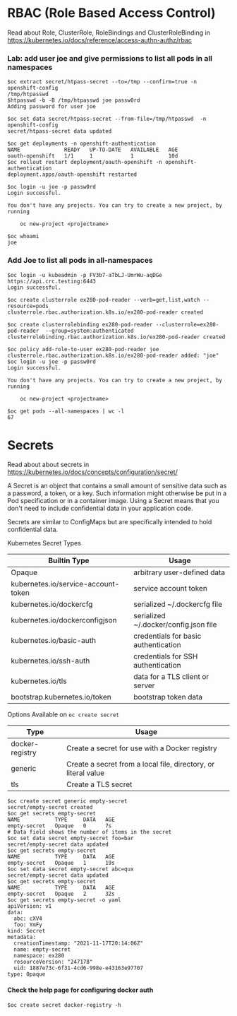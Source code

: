 # RBAC (Role Based Access Control)

Read about Role, ClusterRole, RoleBindings and ClusterRoleBinding in https://kubernetes.io/docs/reference/access-authn-authz/rbac

### Lab: add user joe and give permissions to list all pods in all namespaces

```
$oc extract secret/htpass-secret --to=/tmp --confirm=true -n openshift-config
/tmp/htpasswd
$htpasswd -b -B /tmp/htpasswd joe passw0rd
Adding password for user joe
```

```
$oc set data secret/htpass-secret --from-file=/tmp/htpasswd  -n openshift-config
secret/htpass-secret data updated
```

```
$oc get deployments -n openshift-authentication
NAME              READY   UP-TO-DATE   AVAILABLE   AGE
oauth-openshift   1/1     1            1           10d
$oc rollout restart deployment/oauth-openshift -n openshift-authentication
deployment.apps/oauth-openshift restarted
```

```
$oc login -u joe -p passw0rd
Login successful.

You don't have any projects. You can try to create a new project, by running

    oc new-project <projectname>

$oc whoami
joe
```

### Add Joe to list all pods in all-namespaces

```
$oc login -u kubeadmin -p FV3b7-aTbLJ-UmrWu-aqDGe https://api.crc.testing:6443
Login successful.

$oc create clusterrole ex280-pod-reader --verb=get,list,watch --resource=pods
clusterrole.rbac.authorization.k8s.io/ex280-pod-reader created

$oc create clusterrolebinding ex280-pod-reader --clusterrole=ex280-pod-reader  --group=system:authenticated
clusterrolebinding.rbac.authorization.k8s.io/ex280-pod-reader created

$oc policy add-role-to-user ex280-pod-reader joe
clusterrole.rbac.authorization.k8s.io/ex280-pod-reader added: "joe"
$oc login -u joe -p passw0rd
Login successful.

You don't have any projects. You can try to create a new project, by running

    oc new-project <projectname>

$oc get pods --all-namespaces | wc -l
67

```




# Secrets

Read about about secrets in https://kubernetes.io/docs/concepts/configuration/secret/

A Secret is an object that contains a small amount of sensitive data such as a password, a token, or a key. Such information might otherwise be put in a Pod specification or in a container image. Using a Secret means that you don't need to include confidential data in your application code.

Secrets are similar to ConfigMaps but are specifically intended to hold confidential data.

Kubernetes Secret Types

|Builtin Type |	Usage |
| ------ | ------ |
|Opaque |	arbitrary user-defined data|
|kubernetes.io/service-account-token |	service account token |
|kubernetes.io/dockercfg | 	serialized ~/.dockercfg file |
|kubernetes.io/dockerconfigjson | 	serialized ~/.docker/config.json file |
|kubernetes.io/basic-auth | 	credentials for basic authentication |
|kubernetes.io/ssh-auth | 	credentials for SSH authentication |
kubernetes.io/tls | 	data for a TLS client or server |
|bootstrap.kubernetes.io/token |	bootstrap token data |

Options Available on `oc create secret`

|  Type |	Usage |
| ------ | ------ |
| docker-registry |Create a secret for use with a Docker registry |
| generic  |       Create a secret from a local file, directory, or literal value |
| tls      |       Create a TLS secret |


```
$oc create secret generic empty-secret
secret/empty-secret created
$oc get secrets empty-secret
NAME           TYPE     DATA   AGE
empty-secret   Opaque   0      7s
# Data field shows the number of items in the secret
$oc set data secret empty-secret foo=bar
secret/empty-secret data updated
$oc get secrets empty-secret
NAME           TYPE     DATA   AGE
empty-secret   Opaque   1      19s
$oc set data secret empty-secret abc=qux
secret/empty-secret data updated
$oc get secrets empty-secret
NAME           TYPE     DATA   AGE
empty-secret   Opaque   2      32s
$oc get secrets empty-secret -o yaml
apiVersion: v1
data:
  abc: cXV4
  foo: YmFy
kind: Secret
metadata:
  creationTimestamp: "2021-11-17T20:14:06Z"
  name: empty-secret
  namespace: ex280
  resourceVersion: "247178"
  uid: 1887e73c-6f31-4cd6-998e-e43163e97707
type: Opaque
```
#### Check the help page for configuring docker auth
```
$oc create secret docker-registry -h
```
